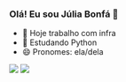### Olá! Eu sou Júlia Bonfá 👋

- 🔭 Hoje trabalho com infra
- 🌱 Estudando Python
- 😄 Pronomes: ela/dela

<div> 
  <a href = "mailto:jdamascenobonfa@gmail.com"><img src="https://img.shields.io/badge/-Gmail-%23333?style=for-the-badge&logo=gmail&logoColor=white" target="_blank"></a>
  <a href="https://www.linkedin.com/in/julia-bonfa/" target="_blank"><img src="https://img.shields.io/badge/-LinkedIn-%230077B5?style=for-the-badge&logo=linkedin&logoColor=white" target="_blank"></a> 
  
</div>
